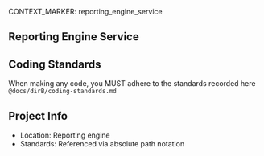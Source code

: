CONTEXT_MARKER: reporting_engine_service

## Reporting Engine Service

## Coding Standards
When making any code, you MUST adhere to the standards recorded here `@docs/dirB/coding-standards.md`

## Project Info
- Location: Reporting engine
- Standards: Referenced via absolute path notation